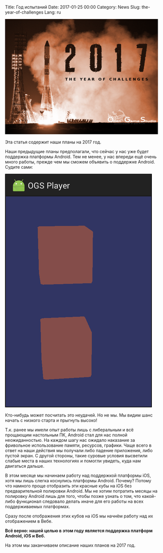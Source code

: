 Title: Год испытаний
Date: 2017-01-25 00:00
Category: News
Slug: the-year-of-challenges
Lang: ru

![The year of challenges][screenshot]


Эта статья содержит наши планы на 2017 год.

Наши предыдущие планы предполагали, что сейчас у нас уже будет поддержка платформы Android. Тем не менее, у нас впереди ещё очень много работы, прежде чем мы сможем объявить о поддержке Android. Судите сами:

![Android rendering][android-rendering]

Кто-нибудь может посчитать это неудачей. Но не мы. Мы видим шанс начать с низкого старта и прыгнуть высоко!

Т.к. ранее мы имели опыт работы лишь с либеральным и всё прощающим настольным ПК, Android стал для нас полной неожиданностью. На каждом шагу нас ожидало наказание за фривольное использование памяти, ресурсов, графики. Чаще всего в ответ на наши действия мы получали либо падение приложения, либо пустой экран.
С другой стороны, такие суровые условия высветили слабые места в наших технологиях и помогли увидеть, куда нам двигаться дальше.

В этом месяце мы начинаем работу над поддержкой платформы iOS, хотя мы лишь слегка коснулись платформы Android. Почему? Потому что намного проще отобразить эти красные кубы на iOS без предварительной полировки Android. Мы не хотим потратить месяцы на полировку Android лишь для того, чтобы позже узнать о том, что какой-либо функционал следовало делать иначе для его работы на всех поддерживаемых платформах.

Сразу после отображения этих кубов на iOS мы начнём работу над их отображением в Вебе.

**Всё верно: нашей целью в этом году является поддержка платформ Android, iOS и Веб.**

На этом мы заканчиваем описание наших планов на 2017 год.

[screenshot]: ../../images/2017-01_the-year-of-challenges.png
[android-rendering]: ../../images/2017-01_mjin-android-gles.png
